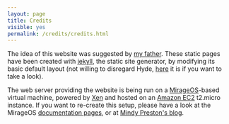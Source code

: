 ```yaml
---
layout: page
title: Credits
visible: yes
permalink: /credits/credits.html
---
```


The idea of this website was suggested by [my father](http://www.starwars.com/databank/darth-vader).
These static pages have been created with [jekyll](http://jekyllrb.com/), the static site generator, by modifying its basic default
layout (not willing to disregard Hyde, [here](hyde.html) it is if you want to take a look).

The web server providing the website is being run on a [MirageOS](http://www.openmirage.org/)-based
virtual machine, powered by [Xen](http://www.xenproject.org/) and hosted on an [Amazon EC2](http://aws.amazon.com/ec2/)
t2.micro instance. If you want to re-create this setup, please have a look at the MirageOS [documentation pages](http://www.openmirage.org/docs/),
or at [Mindy Preston's blog](http://somerandomidiot.com/).
